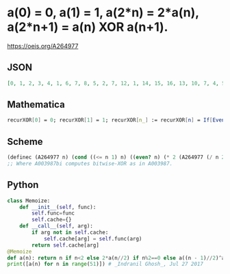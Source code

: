 # a\(0\) \= 0, a\(1\) \= 1, a\(2\*n\) \= 2\*a\(n\), a\(2\*n\+1\) \= a\(n\) XOR a\(n\+1\)\.
https://oeis.org/A264977
## JSON
```JSON
[0, 1, 2, 3, 4, 1, 6, 7, 8, 5, 2, 7, 12, 1, 14, 15, 16, 13, 10, 7, 4, 5, 14, 11, 24, 13, 2, 15, 28, 1, 30, 31, 32, 29, 26, 7, 20, 13, 14, 3, 8, 1, 10, 11, 28, 5, 22, 19, 48, 21, 26, 15, 4, 13, 30, 19, 56, 29, 2, 31, 60, 1, 62, 63, 64, 61, 58, 7, 52, 29, 14, 19, 40, 25, 26, 3, 28, 13, 6, 11, 16, 9, 2, 11, 20, 1, 22]
```
## Mathematica
```Mathematica
recurXOR[0] = 0; recurXOR[1] = 1; recurXOR[n_] := recurXOR[n] = If[EvenQ[n], 2recurXOR[n/2], BitXor[recurXOR[(n - 1)/2 + 1], recurXOR[(n - 1)/2]]]; Table[recurXOR[n], {n, 0, 100}] (* _Jean-François Alcover_, Oct 23 2016 *)
```
## Scheme
```Scheme
(definec (A264977 n) (cond ((<= n 1) n) ((even? n) (* 2 (A264977 (/ n 2)))) (else (A003987bi (A264977 (/ (- n 1) 2)) (A264977 (/ (+ n 1) 2))))))
;; Where A003987bi computes bitwise-XOR as in A003987.
```
## Python
```Python
class Memoize:
    def __init__(self, func):
        self.func=func
        self.cache={}
    def __call__(self, arg):
        if arg not in self.cache:
            self.cache[arg] = self.func(arg)
        return self.cache[arg]
@Memoize
def a(n): return n if n<2 else 2*a(n//2) if n%2==0 else a((n - 1)//2)^a((n + 1)//2)
print([a(n) for n in range(51)]) # _Indranil Ghosh_, Jul 27 2017
```
